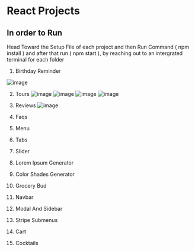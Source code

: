 # React Projects

## In order to Run

Head Toward the Setup File of each project and then Run Command ( npm install )
and after that run ( npm start ), by reaching out to an intergrated terminal for each folder

1. Birthday Reminder

![image](https://user-images.githubusercontent.com/97975048/229371019-f7922ce5-8bc0-4ccc-907d-45f7468c7856.png)

2. Tours
![image](https://user-images.githubusercontent.com/97975048/229556515-09f0b47b-f47c-4627-a880-9312db1e5153.png)
![image](https://user-images.githubusercontent.com/97975048/229556981-bd8ec9aa-fe4d-445d-a21e-dff8512e61c4.png)
![image](https://user-images.githubusercontent.com/97975048/229557093-7557a633-5961-4ae9-aeab-859e68c3cf90.png)
![image](https://user-images.githubusercontent.com/97975048/229557170-e78e5923-4609-4f2e-83f1-bdc105f2806f.png)
3. Reviews
![image](https://user-images.githubusercontent.com/97975048/229569684-26359986-e00a-4fd5-a83c-d70f48972aa8.png)
4. Faqs

5. Menu

6. Tabs

7. Slider

8. Lorem Ipsum Generator

9. Color Shades Generator

10. Grocery Bud

11. Navbar

12. Modal And Sidebar

13. Stripe Submenus

14. Cart

15. Cocktails
